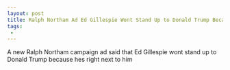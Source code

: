 ```yaml
---
layout: post
title: Ralph Northam Ad Ed Gillespie Wont Stand Up to Donald Trump Because Hes Right Next to Him
tags:
 -
---
```

A new Ralph Northam campaign ad said that Ed Gillespie wont stand up to Donald Trump because hes right next to him
